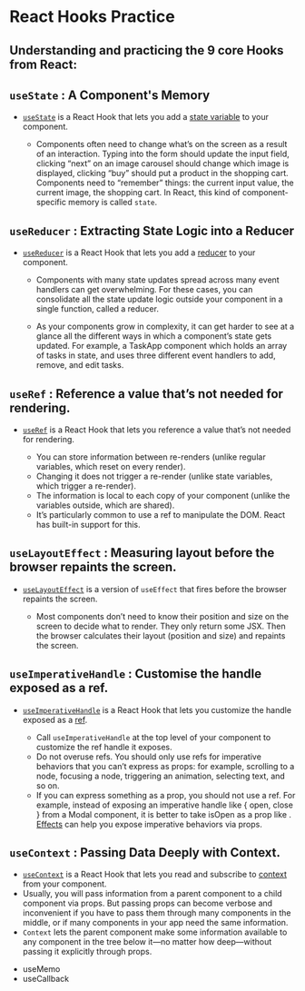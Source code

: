 # React Hooks Practice

## Understanding and practicing the 9 core Hooks from React:

## `useState` :  A Component's Memory

* <ins>`useState`</ins> is a React Hook that lets you add a [state variable](https://react.dev/learn/state-a-components-memory) to your component.

  * Components often need to change what’s on the screen as a result of an interaction. Typing into the form should update the input field, clicking “next” on an image carousel should change which image is displayed, clicking “buy” should put a product in the shopping cart. Components need to “remember” things: the current input value, the current image, the shopping cart. In React, this kind of component-specific memory is called `state`.

## `useReducer` :  Extracting State Logic into a Reducer

* <ins>`useReducer`</ins> is a React Hook that lets you add a [reducer](https://react.dev/learn/extracting-state-logic-into-a-reducer) to your component.

  * Components with many state updates spread across many event handlers can get overwhelming. For these cases, you can consolidate all the state update logic outside your component in a single function, called a reducer.

  * As your components grow in complexity, it can get harder to see at a glance all the different ways in which a component’s state gets updated. For example, a TaskApp component which holds an array of tasks in state, and uses three different event handlers to add, remove, and edit tasks.

## `useRef` :  Reference a value that’s not needed for rendering.

* <ins>`useRef`</ins> is a React Hook that lets you reference a value that’s not needed for rendering.

  * You can store information between re-renders (unlike regular variables, which reset on every render).
  * Changing it does not trigger a re-render (unlike state variables, which trigger a re-render).
  * The information is local to each copy of your component (unlike the variables outside, which are shared).
  * It’s particularly common to use a ref to manipulate the DOM. React has built-in support for this.
  
## `useLayoutEffect` :  Measuring layout before the browser repaints the screen.

* <ins>`useLayoutEffect`</ins> is a version of `useEffect` that fires before the browser repaints the screen.

  * Most components don’t need to know their position and size on the screen to decide what to render. They only return some JSX. Then the browser calculates their layout (position and size) and repaints the screen.
  
  
## `useImperativeHandle` : Customise the handle exposed as a ref.

* <ins>`useImperativeHandle`</ins> is a React Hook that lets you customize the handle exposed as a [ref](https://react.dev/learn/manipulating-the-dom-with-refs).

  * Call `useImperativeHandle` at the top level of your component to customize the ref handle it exposes.
  * Do not overuse refs. You should only use refs for imperative behaviors that you can’t express as props: for example, scrolling to a node, focusing a node, triggering an animation, selecting text, and so on.
  * If you can express something as a prop, you should not use a ref. For example, instead of exposing an imperative handle like { open, close } from a Modal component, it is better to take isOpen as a prop like <Modal isOpen={isOpen} />. [Effects](https://react.dev/learn/synchronizing-with-effects) can help you expose imperative behaviors via props.

## `useContext` : Passing Data Deeply with Context.

* <ins>`useContext`</ins> is a React Hook that lets you read and subscribe to [context](https://react.dev/learn/passing-data-deeply-with-context) from your component.
 * Usually, you will pass information from a parent component to a child component via props. But passing props can become verbose and inconvenient if you have to pass them through many components in the middle, or if many components in your app need the same information. 
 * `Context` lets the parent component make some information available to any component in the tree below it—no matter how deep—without passing it explicitly through props.


  
  

- useMemo
- useCallback
